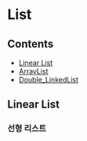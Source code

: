 List
==============

Contents
--------

-   [Linear List](#Linear_List)
-   [ArrayList](#ArrayList/README.md)
-   [Double_LinkedList](#Double_LinkedList)

Linear List
----

### 선형 리스트
